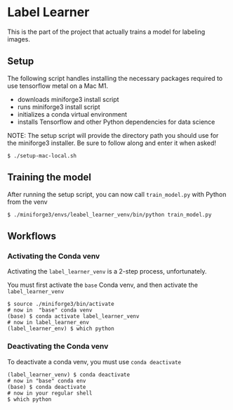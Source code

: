 # Label Learner

This is the part of the project that actually trains a model for labeling images.

## Setup

The following script handles installing the necessary packages required to use tensorflow metal on a Mac M1.

* downloads miniforge3 install script
* runs miniforge3 install script
* initializes a conda virtual environment
* installs Tensorflow and other Python dependencies for data science

NOTE: The setup script will provide the directory path you should use for the miniforge3 installer. Be sure to follow
along and enter it when asked!

```shell
$ ./setup-mac-local.sh
```

## Training the model

After running the setup script, you can now call `train_model.py` with Python from the venv

```shell
$ ./miniforge3/envs/leabel_learner_venv/bin/python train_model.py
```

## Workflows

### Activating the Conda venv

Activating the `label_learner_venv` is a 2-step process, unfortunately.

You must first activate the `base` Conda venv, and then activate the `label_learner_venv`

```shell
$ source ./miniforge3/bin/activate
# now in  "base" conda venv
(base) $ conda activate label_learner_venv
# now in label_learner_env
(label_learner_env) $ which python
```

### Deactivating the Conda venv

To deactivate a conda venv, you must use `conda deactivate`

```shell
(label_learner_venv) $ conda deactivate
# now in "base" conda env
(base) $ conda deactivate
# now in your regular shell
$ which python
```